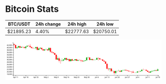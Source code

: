 # Bitcoin Stats

BTC/USDT|24h change|24h high|24h low|
|---|---|---|---|
|$21895.23|4.40%|$22777.63|$20750.01|

<img src="./chart.svg">

